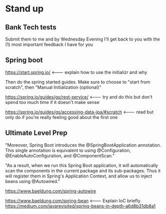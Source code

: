 # Stand up































## Bank Tech tests

Submit them to me and by Wednesday Evening I'll get back to you with the (1) most important feedback I have for you
 
## Spring boot

https://start.spring.io/ <--- explain how to use the initializr and why

Then do the spring started guides. Make sure to choose to "start from scratch", then "Manual Initialization (optional)"

https://spring.io/guides/gs/rest-service/ <--- try and do this but don't spend too much time if it doesn't make sense

https://spring.io/guides/gs/accessing-data-jpa/#scratch <--- read but only do if you're really feeling good about the first one

## Ultimate Level Prep

"Moreover, Spring Boot introduces the @SpringBootApplication annotation. This single annotation is equivalent to using @Configuration, @EnableAutoConfiguration, and @ComponentScan."

"As a result, when we run this Spring Boot application, it will automatically scan the components in the current package and its sub-packages. Thus it will register them in Spring's Application Context, and allow us to inject beans using @Autowired."

https://www.baeldung.com/spring-autowire

https://www.baeldung.com/spring-bean <--- Explain IoC briefly.
https://medium.com/javarevisited/spring-beans-in-depth-a6d8b31db8a1